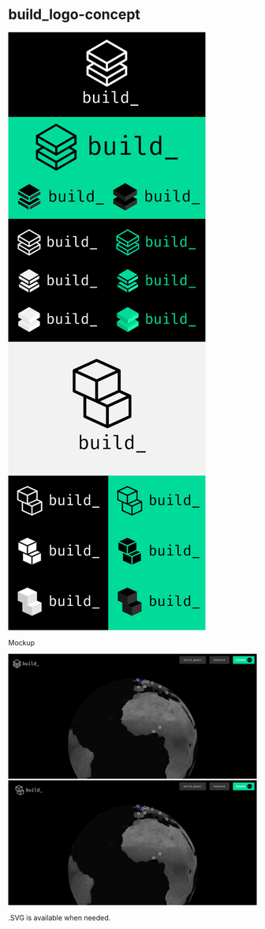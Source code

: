 # build_logo-concept

<img width="400" src="https://github.com/payjoe93/build_logo-concept/blob/main/v1-01.png"> <img width="400" src="https://github.com/payjoe93/build_logo-concept/blob/main/v1-02.png">

Mockup

<img src="https://github.com/payjoe93/build_logo-concept/blob/main/V1/V1-PREVIEW.png">

<img src="https://github.com/payjoe93/build_logo-concept/blob/main/V2/V2-PREVIEW.png">

.SVG is available when needed.
